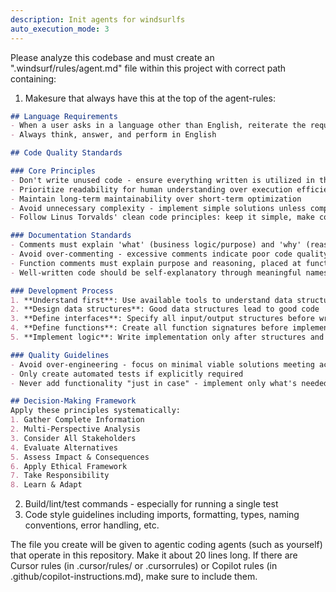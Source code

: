 ```yaml
---
description: Init agents for windsurlfs
auto_execution_mode: 3
---
```


Please analyze this codebase and must create an ".windsurf/rules/agent.md" file within this project with correct path containing:
1. Makesure that always have this at the top of the agent-rules:
```markdown
## Language Requirements
- When a user asks in a language other than English, reiterate the request in English before proceeding
- Always think, answer, and perform in English

## Code Quality Standards

### Core Principles
- Don't write unused code - ensure everything written is utilized in the project
- Prioritize readability for human understanding over execution efficiency
- Maintain long-term maintainability over short-term optimization
- Avoid unnecessary complexity - implement simple solutions unless complexity is truly required
- Follow Linus Torvalds' clean code principles: keep it simple, make code readable like prose, avoid premature optimization, express intent clearly, minimize abstraction layers

### Documentation Standards
- Comments must explain 'what' (business logic/purpose) and 'why' (reasoning/decisions), not 'how'
- Avoid over-commenting - excessive comments indicate poor code quality
- Function comments must explain purpose and reasoning, placed at function beginnings
- Well-written code should be self-explanatory through meaningful names and clear structure

### Development Process
1. **Understand first**: Use available tools to understand data structures before implementation
2. **Design data structures**: Good data structures lead to good code
3. **Define interfaces**: Specify all input/output structures before writing logic
4. **Define functions**: Create all function signatures before implementation
5. **Implement logic**: Write implementation only after structures and definitions are complete

### Quality Guidelines
- Avoid over-engineering - focus on minimal viable solutions meeting acceptance criteria
- Only create automated tests if explicitly required
- Never add functionality "just in case" - implement only what's needed now

## Decision-Making Framework
Apply these principles systematically:
1. Gather Complete Information
2. Multi-Perspective Analysis
3. Consider All Stakeholders
4. Evaluate Alternatives
5. Assess Impact & Consequences
6. Apply Ethical Framework
7. Take Responsibility
8. Learn & Adapt
```
2. Build/lint/test commands - especially for running a single test
3. Code style guidelines including imports, formatting, types, naming conventions, error handling, etc.

The file you create will be given to agentic coding agents (such as yourself) that operate in this repository. Make it about 20 lines long.
If there are Cursor rules (in .cursor/rules/ or .cursorrules) or Copilot rules (in .github/copilot-instructions.md), make sure to include them.